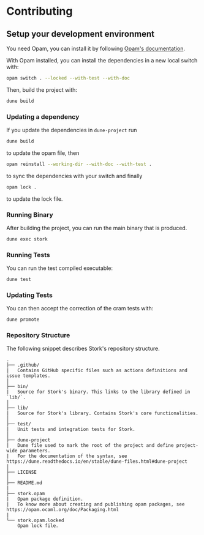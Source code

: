# Contributing

## Setup your development environment

You need Opam, you can install it by following [Opam's documentation](https://opam.ocaml.org/doc/Install.html).

With Opam installed, you can install the dependencies in a new local switch with:

```bash
opam switch . --locked --with-test --with-doc
```

Then, build the project with:

```bash
dune build
```

### Updating a dependency

If you update the dependencies in `dune-project` run

```bash
dune build
```

to update the opam file, then

```bash
opam reinstall --working-dir --with-doc --with-test .
```

to sync the dependencies with your switch and finally

```bash
opam lock .
```

to update the lock file.

### Running Binary

After building the project, you can run the main binary that is produced.

```bash
dune exec stork
```

### Running Tests

You can run the test compiled executable:

```bash
dune test
```

### Updating Tests

You can then accept the correction of the cram tests with:

```bash
dune promote
```

### Repository Structure

The following snippet describes Stork's repository structure.

```text
.
├── .github/
|   Contains GitHub specific files such as actions definitions and issue templates.
│
├── bin/
|   Source for Stork's binary. This links to the library defined in `lib/`.
│
├── lib/
|   Source for Stork's library. Contains Stork's core functionalities.
│
├── test/
|   Unit tests and integration tests for Stork.
│
├── dune-project
|   Dune file used to mark the root of the project and define project-wide parameters.
|   For the documentation of the syntax, see https://dune.readthedocs.io/en/stable/dune-files.html#dune-project
│
├── LICENSE
│
├── README.md
|
├── stork.opam
|   Opam package definition.
|   To know more about creating and publishing opam packages, see https://opam.ocaml.org/doc/Packaging.html
|
└── stork.opam.locked
    Opam lock file.
```
